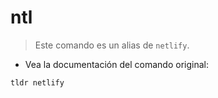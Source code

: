 # ntl

> Este comando es un alias de `netlify`.

- Vea la documentación del comando original:

`tldr netlify`

